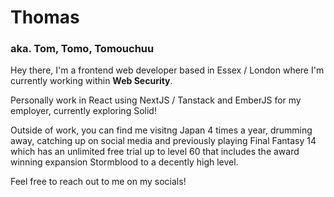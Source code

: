 # Thomas

### aka. Tom, Tomo, Tomouchuu

Hey there, I'm a frontend web developer based in Essex / London where I'm currently working within **Web Security**.

Personally work in React using NextJS / Tanstack and EmberJS for my employer, currently exploring Solid!

Outside of work, you can find me visitng Japan 4 times a year, drumming away, catching up on social media and previously playing Final Fantasy 14 which has an unlimited free trial up to level 60 that includes the award winning expansion Stormblood to a decently high level.

Feel free to reach out to me on my socials!
